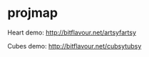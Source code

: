 # projmap

Heart demo: http://bitflavour.net/artsyfartsy

Cubes demo: http://bitflavour.net/cubsytubsy
